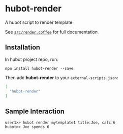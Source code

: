# hubot-render

A hubot script to render template

See [`src/render.coffee`](src/render.coffee) for full documentation.

## Installation

In hubot project repo, run:

`npm install hubot-render --save`

Then add **hubot-render** to your `external-scripts.json`:

```json
[
  "hubot-render"
]
```

## Sample Interaction

```
user1>> hubot render mytemplate1 title:Joe, calc:6
hubot>> Joe spends 6
```
